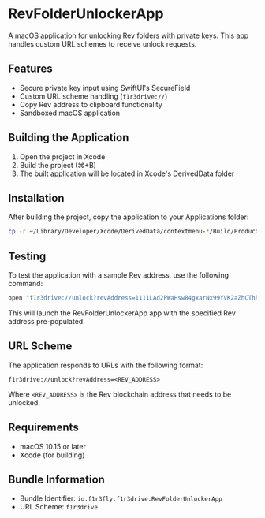# RevFolderUnlockerApp

A macOS application for unlocking Rev folders with private keys. This app handles custom URL schemes to receive unlock requests.

## Features

- Secure private key input using SwiftUI's SecureField
- Custom URL scheme handling (`f1r3drive://`)
- Copy Rev address to clipboard functionality
- Sandboxed macOS application

## Building the Application

1. Open the project in Xcode
2. Build the project (⌘+B)
3. The built application will be located in Xcode's DerivedData folder

## Installation

After building the project, copy the application to your Applications folder:

```bash
cp -r ~/Library/Developer/Xcode/DerivedData/contextmenu-*/Build/Products/Debug/RevFolderUnlockerApp.app /Applications/
```

## Testing

To test the application with a sample Rev address, use the following command:

```bash
open "f1r3drive://unlock?revAddress=1111LAd2PWaHsw84gxarNx99YVK2aZhCThhrPsWTV7cs1BPcvHftP"
```

This will launch the RevFolderUnlockerApp app with the specified Rev address pre-populated.

## URL Scheme

The application responds to URLs with the following format:
```
f1r3drive://unlock?revAddress=<REV_ADDRESS>
```

Where `<REV_ADDRESS>` is the Rev blockchain address that needs to be unlocked.

## Requirements

- macOS 10.15 or later
- Xcode (for building)

## Bundle Information

- Bundle Identifier: `io.f1r3fly.f1r3drive.RevFolderUnlockerApp`
- URL Scheme: `f1r3drive` 